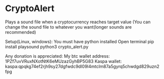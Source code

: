 # CryptoAlert
Plays a sound file when a cryptocurrency reaches target value
(You can change the sound file to whatever you want(longer sounds are recommended)


Setup(Linux, windows):
You must have python installed
Open terminal
pip install playsound
python3 crypto_alert.py



Any donation is appreciated:
My btc wallet address: 1PZf7uvVRuxNXotNtK6eMUzazGyhBP5G83
Kaspa wallet: kaspa:qpqkg74ef2rjh9sy27dgfwdc9dl09l4mtclm87a5gyrq5chwdgd829uzn2fpg
